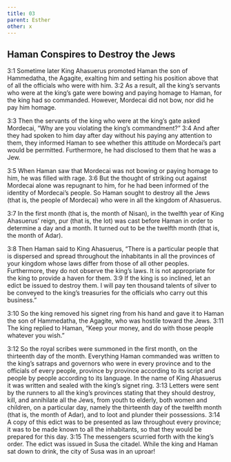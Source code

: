 ```yaml
---
title: 03
parent: Esther
other: x
---
```


## Haman Conspires to Destroy the Jews

<a name="3:1">3:1</a> Sometime later King Ahasuerus promoted Haman the son of Hammedatha, the Agagite, exalting him and setting his position above that of all the officials who were with him. <a name="3:2">3:2</a> As a result, all the king’s servants who were at the king’s gate were bowing and paying homage to Haman, for the king had so commanded. However, Mordecai did not bow, nor did he pay him homage.

<a name="3:3">3:3</a> Then the servants of the king who were at the king’s gate asked Mordecai, “Why are you violating the king’s commandment?” <a name="3:4">3:4</a> And after they had spoken to him day after day without his paying any attention to them, they informed Haman to see whether this attitude on Mordecai’s part would be permitted. Furthermore, he had disclosed to them that he was a Jew.

<a name="3:5">3:5</a> When Haman saw that Mordecai was not bowing or paying homage to him, he was filled with rage. <a name="3:6">3:6</a> But the thought of striking out against Mordecai alone was repugnant to him, for he had been informed of the identity of Mordecai’s people. So Haman sought to destroy all the Jews (that is, the people of Mordecai) who were in all the kingdom of Ahasuerus.

<a name="3:7">3:7</a> In the first month (that is, the month of Nisan), in the twelfth year of King Ahasuerus’ reign, pur (that is, the lot) was cast before Haman in order to determine a day and a month. It turned out to be the twelfth month (that is, the month of Adar).

<a name="3:8">3:8</a> Then Haman said to King Ahasuerus, “There is a particular people that is dispersed and spread throughout the inhabitants in all the provinces of your kingdom whose laws differ from those of all other peoples. Furthermore, they do not observe the king’s laws. It is not appropriate for the king to provide a haven for them. <a name="3:9">3:9</a> If the king is so inclined, let an edict be issued to destroy them. I will pay ten thousand talents of silver to be conveyed to the king’s treasuries for the officials who carry out this business.”

<a name="3:10">3:10</a> So the king removed his signet ring from his hand and gave it to Haman the son of Hammedatha, the Agagite, who was hostile toward the Jews. <a name="3:11">3:11</a> The king replied to Haman, “Keep your money, and do with those people whatever you wish.”

<a name="3:12">3:12</a> So the royal scribes were summoned in the first month, on the thirteenth day of the month. Everything Haman commanded was written to the king’s satraps and governors who were in every province and to the officials of every people, province by province according to its script and people by people according to its language. In the name of King Ahasuerus it was written and sealed with the king’s signet ring. <a name="3:13">3:13</a> Letters were sent by the runners to all the king’s provinces stating that they should destroy, kill, and annihilate all the Jews, from youth to elderly, both women and children, on a particular day, namely the thirteenth day of the twelfth month (that is, the month of Adar), and to loot and plunder their possessions. <a name="3:14">3:14</a> A copy of this edict was to be presented as law throughout every province; it was to be made known to all the inhabitants, so that they would be prepared for this day. <a name="3:15">3:15</a> The messengers scurried forth with the king’s order. The edict was issued in Susa the citadel. While the king and Haman sat down to drink, the city of Susa was in an uproar!
